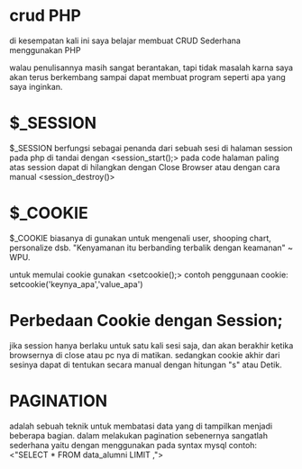 # crud PHP

di kesempatan kali ini saya belajar membuat CRUD Sederhana menggunakan PHP

walau penulisannya masih sangat berantakan, tapi tidak masalah karna saya  akan terus berkembang sampai dapat membuat program seperti apa yang saya inginkan.

# $_SESSION

$_SESSION berfungsi sebagai penanda dari sebuah sesi di halaman
session pada php di tandai dengan <session_start();> pada code halaman paling atas
session dapat di hilangkan dengan Close Browser atau dengan cara manual <session_destroy()>

# $_COOKIE

$_COOKIE biasanya di gunakan untuk mengenali user, shooping chart, personalize dsb.
"Kenyamanan itu berbanding terbalik dengan keamanan" ~ WPU.

untuk memulai cookie gunakan <setcookie();>
contoh penggunaan cookie: setcookie('keynya_apa','value_apa')

# Perbedaan Cookie dengan Session;
jika session hanya berlaku untuk satu kali sesi saja, dan akan berakhir ketika browsernya di close atau pc nya di matikan. sedangkan cookie akhir dari sesinya dapat di tentukan secara manual dengan hitungan "s" atau Detik.

# PAGINATION
adalah sebuah teknik untuk membatasi data yang di tampilkan menjadi beberapa bagian.
dalam melakukan pagination sebenernya sangatlah sederhana yaitu dengan menggunakan <LIMIT> pada syntax mysql contoh: <"SELECT * FROM data_alumni LIMIT <isi mau dimulai dari index ke berapa>,<isi dengan berapa banyak data akan di tampilkan>">